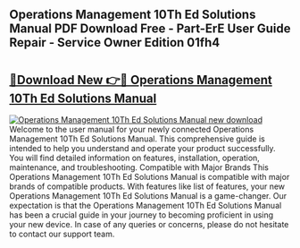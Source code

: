 ## Operations Management 10Th Ed Solutions Manual PDF Download Free - Part-ErE User Guide Repair - Service Owner Edition 01fh4

# <h2><a href="http://bc84410.oget.top/?id=Operations+Management+10Th+Ed+Solutions+Manual">🔗Download New 👉🔴 Operations Management 10Th Ed Solutions Manual</a></h2>

[![Operations Management 10Th Ed Solutions Manual new download](https://i.imgur.com/5g1atiW.png)](http://bc84410.oget.top/?id=Operations+Management+10Th+Ed+Solutions+Manual)
Welcome to the user manual for your newly connected Operations Management 10Th Ed Solutions Manual. This comprehensive guide is intended to help you understand and operate your product successfully. You will find detailed information on features, installation, operation, maintenance, and troubleshooting. Compatible with Major Brands This Operations Management 10Th Ed Solutions Manual is compatible with major brands of compatible products. With features like list of features, your new Operations Management 10Th Ed Solutions Manual is a game-changer. Our expectation is that the Operations Management 10Th Ed Solutions Manual has been a crucial guide in your journey to becoming proficient in using your new device. In case of any queries or concerns, please do not hesitate to contact our support team.
